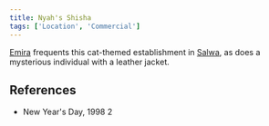 ```yaml
---
title: Nyah's Shisha
tags: ['Location', 'Commercial']
---
```

[Emira](wiki/emira.md) frequents this cat-themed establishment in [Salwa](wiki/salwa.md), as does a mysterious individual with a leather jacket.

## References
- New Year's Day, 1998 2
